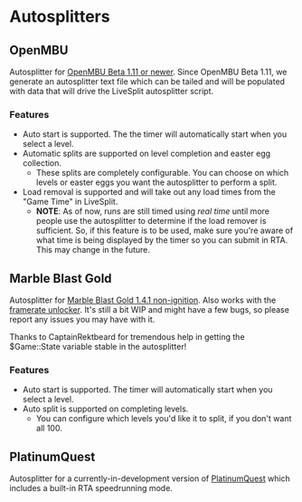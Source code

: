 # Autosplitters

## OpenMBU

Autosplitter for [OpenMBU Beta 1.11 or newer](https://openmbu.com/download/all). Since OpenMBU Beta 1.11, we generate an autosplitter text file which can be tailed and will be populated with data that will drive the LiveSplit autosplitter script.

### Features

* Auto start is supported. The the timer will automatically start when you select a level.
* Automatic splits are supported on level completion and easter egg collection.
	* These splits are completely configurable. You can choose on which levels or easter eggs you want the autosplitter to perform a split.
* Load removal is supported and will take out any load times from the "Game Time" in LiveSplit.
	* **NOTE**: As of now, runs are still timed using _real time_ until more people use the autosplitter to determine if the load remover is sufficient. So, if this feature is to be used, make sure you're aware of what time is being displayed by the timer so you can submit in RTA. This may change in the future.

## Marble Blast Gold

Autosplitter for [Marble Blast Gold 1.4.1 non-ignition](https://marbleblast.com/index.php/downloads/mbg). Also works with the [framerate unlocker](https://marbleblast.com/index.php/forum/mb-mods-misc/7696-marble-blast-frame-rate-unlocker). It's still a bit WIP and might have a few bugs, so please report any issues you may have with it.

Thanks to CaptainRektbeard for tremendous help in getting the $Game::State variable stable in the autosplitter!

### Features

* Auto start is supported. The timer will automatically start when you select a level.
* Auto split is supported on completing levels.
	* You can configure which levels you'd like it to split, if you don't want all 100.

## PlatinumQuest

Autosplitter for a currently-in-development version of [PlatinumQuest](https://marbleblast.com/index.php/downloads/pq) which includes a built-in RTA speedrunning mode.
